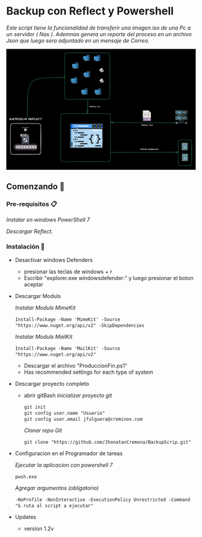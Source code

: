 # Backup con Reflect y Powershell

_Este script tiene la funcionalidad de transferir una imagen.iso de una Pc a un servidor ( Nas ). Ademnas genera un reporte del proceso en un archivo Json que luego sera adjuntado en un mensaje de Correo._

![screen-install](screen-install.png)

## Comenzando 🚀

### Pre-requisitos 📋

_Instalar en windows PowerShell 7_

_Descargar Reflect._

### Instalación 🔧

- Desactivar windows Defenders
  - presionar las teclas de windows + r
  - Escribir "explorer.exe windowsdefender:" y luego presionar el boton aceptar
- Descargar Moduls
  
  _Instalar Moduls MimeKit_
    ```
    Install-Package -Name 'MimeKit' -Source "https://www.nuget.org/api/v2" -SkipDependencies
    ```
  _Instalar Moduls MailKit_
    ```
    Install-Package -Name 'MailKit' -Source "https://www.nuget.org/api/v2"
    ```
  
  - Descargar el archivo "ProduccionFin.ps1"
  - Has recommended settings for each type of system
- Descargar proyecto completo
  - abrir gitBash
    _inicializar proyecto git_

    ```
    git init
    git config user.name "Usuario"
    git config user.email jfulguera@creminox.com
    ```
    _Clonar repo Git_
    ```
    git clone "https://github.com/JhonatanCremona/BackupScrip.git"
    ```
- Configuracion en el Programador de tareas

  _Ejecutar la aplicacion con powershell 7_
    ```
    pwsh.exe
    ```
  _Agregar argumentos (obligatorio)_
    ```
    -NoProfile -NonInteractive -ExecutionPolicy Unrestricted -Command "& ruta al script a ejecutar"
    ```
- Updates
  - version 1.2v

